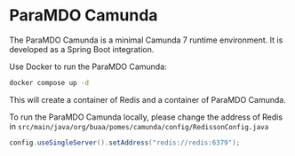 # ParaMDO Camunda

The ParaMDO Camunda is a minimal Camunda 7 runtime environment. It is developed as a Spring Boot integration.

Use Docker to run the ParaMDO Camunda:

```bash
docker compose up -d
```

This will create a container of Redis and a container of ParaMDO Camunda.

To run the ParaMDO Camunda locally, please change the address of Redis in `src/main/java/org/buaa/pomes/camunda/config/RedissonConfig.java`

```Java
config.useSingleServer().setAddress("redis://redis:6379");
```
